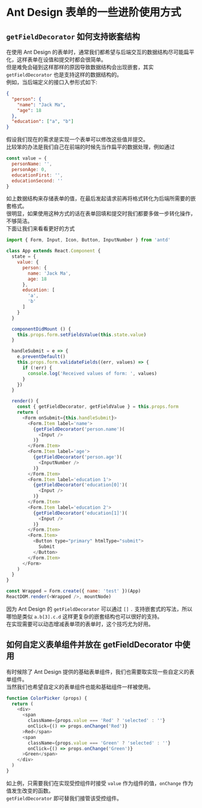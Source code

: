 # Ant Design 表单的一些进阶使用方式

## `getFieldDecorator` 如何支持嵌套结构
在使用 Ant Design 的表单时，通常我们都希望与后端交互的数据结构尽可能扁平化，这样表单在设值和提交时都会很简单。  
但是难免会碰到这样那样的原因导致数据结构会出现嵌套，其实 `getFieldDecorator` 也是支持这样的数据结构的。  
例如，当后端定义的接口入参形式如下:
```json
{
  "person": {
    "name": "Jack Ma",
    "age": 18
  },
  "education": ["a", "b"]
}
```
假设我们现在的需求是实现一个表单可以修改这些值并提交。  
比较笨的办法是我们自己在前端的时候先当作扁平的数据处理，例如通过
```js
const value = {
  personName: '',
  personAge: 0,
  educationFirst: '',
  educationSecond: ''
}
```
如上数据结构来存储表单的值，在最后发起请求前再将格式转化为后端所需要的嵌套格式。  
很明显，如果使用这种方式的话在表单回填和提交时我们都要多做一步转化操作，不够简洁。  
下面让我们来看看更好的方式
```js
import { Form, Input, Icon, Button, InputNumber } from 'antd'

class App extends React.Component {
  state = {
    value: {
      person: {
        name: 'Jack Ma',
        age: 18
      },
      education: [
        'a',
        'b'
      ]
    }
  }

  componentDidMount () {
    this.props.form.setFieldsValue(this.state.value)
  }

  handleSubmit = e => {
    e.preventDefault()
    this.props.form.validateFields((err, values) => {
      if (!err) {
        console.log('Received values of form: ', values)
      }
    })
  }

  render() {
    const { getFieldDecorator, getFieldValue } = this.props.form
    return (
      <Form onSubmit={this.handleSubmit}>
        <Form.Item label='name'>
          {getFieldDecorator('person.name')(
            <Input />
          )}
        </Form.Item>
        <Form.Item label='age'>
          {getFieldDecorator('person.age')(
            <InputNumber />
          )}
        </Form.Item>
        <Form.Item label='education 1'>
          {getFieldDecorator('education[0]')(
            <Input />
          )}
        </Form.Item>
        <Form.Item label='education 2'>
          {getFieldDecorator('education[1]')(
            <Input />
          )}
        </Form.Item>
        <Form.Item>
          <Button type="primary" htmlType="submit">
            Submit
          </Button>
        </Form.Item>
      </Form>
    )
  }
}

const Wrapped = Form.create({ name: 'test' })(App)
ReactDOM.render(<Wrapped />, mountNode)
```
因为 Ant Design 的 `getFieldDecorator` 可以通过 `[]` `.` 支持嵌套式的写法，所以哪怕是类似 `a.b[3].c.d` 这样更复杂的嵌套结构也可以很好的支持。  
在实现需要可以动态增减表单项的表单时，这个技巧尤为好用。

## 如何自定义表单组件并放在 getFieldDecorator 中使用
有时候除了 Ant Design 提供的基础表单组件，我们也需要取实现一些自定义的表单组件。  
当然我们也希望自定义的表单组件也能和基础组件一样被使用。  
```js
function ColorPicker (props) {
  return (
    <div>
      <span
        className={props.value === 'Red' ? 'selected' : ''}
        onClick={() => props.onChange('Red')}
      >Red</span>
      <span
        className={props.value === 'Green' ? 'selected' : ''}
        onClick={() => props.onChange('Green')}
      >Green</span>
    </div>
  )
}
```
如上例，只需要我们在实现受控组件时接受 `value` 作为组件的值，`onChange` 作为值发生改变的函数。  
`getFieldDecorator` 即可替我们接管该受控组件。
